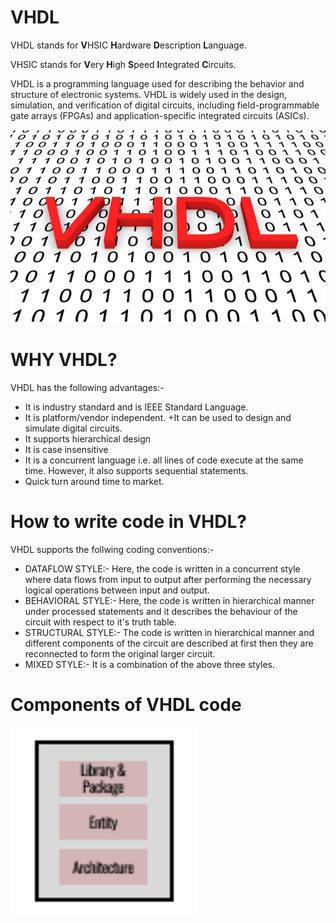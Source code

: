 # VHDL
VHDL stands for **V**HSIC **H**ardware **D**escription **L**anguage.

VHSIC stands for **V**ery **H**igh **S**peed **I**ntegrated **C**ircuits.

VHDL is a programming language used for describing the behavior and structure of electronic systems. VHDL is widely used in the design, simulation, and verification of digital circuits, including field-programmable gate arrays (FPGAs) and application-specific integrated circuits (ASICs).

<img src="./pics/vhdl.png">

# WHY VHDL?
VHDL has the following advantages:-

+ It is industry standard and is IEEE Standard Language.
+ It is platform/vendor independent.
+It can be used to design and simulate digital circuits.
+ It supports hierarchical design
+ It is case insensitive
+ It is a concurrent language i.e. all lines of code execute at the same time. However, it also supports sequential statements.
+ Quick turn around time to market.

# How to write code in VHDL?

VHDL supports the follwing coding conventions:-
+ DATAFLOW STYLE:- Here, the code is written in a concurrent style where data flows from input to output after performing the necessary logical operations between input and output.
+ BEHAVIORAL STYLE:- Here, the code is written in hierarchical manner under processed statements and it describes the behaviour of the circuit with respect to it's truth table.
+ STRUCTURAL STYLE:- The code is written in hierarchical manner and different components of the circuit are described at first then they are reconnected to form the original larger circuit.
+ MIXED STYLE:- It is a combination of the above three styles.

# Components of VHDL code

<img src="./pics/components.png" height=300>